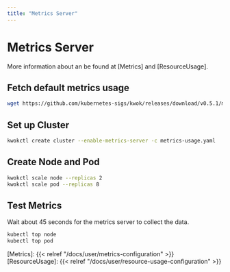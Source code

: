 ```yaml
---
title: "Metrics Server"
---
```


# Metrics Server

More information about an be found at [Metrics] and [ResourceUsage].

## Fetch default metrics usage

``` bash
wget https://github.com/kubernetes-sigs/kwok/releases/download/v0.5.1/metrics-usage.yaml
```

## Set up Cluster

``` bash
kwokctl create cluster --enable-metrics-server -c metrics-usage.yaml
```

## Create Node and Pod

``` bash
kwokctl scale node --replicas 2
kwokctl scale pod --replicas 8
```

## Test Metrics

Wait about 45 seconds for the metrics server to collect the data.

``` bash
kubectl top node
kubectl top pod
```

[Metrics]: {{< relref "/docs/user/metrics-configuration" >}}
[ResourceUsage]: {{< relref "/docs/user/resource-usage-configuration" >}}

